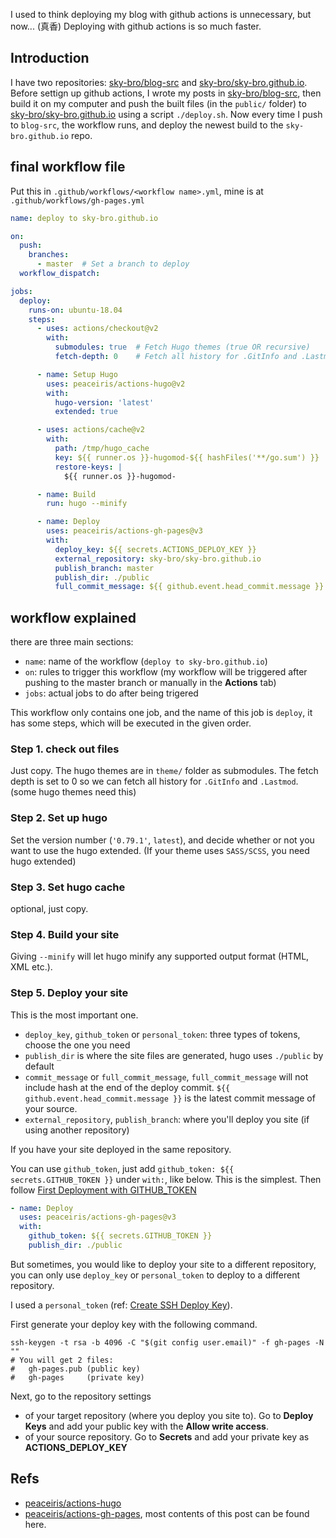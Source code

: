 I used to think deploying my blog with github actions is unnecessary, but now... (真香)
Deploying with github actions is so much faster.

<!--more-->

## Introduction

I have two repositories: [sky-bro/blog-src](https://github.com/sky-bro/blog-src) and [sky-bro/sky-bro.github.io](https://github.com/sky-bro/sky-bro.github.io).
Before settign up github actions, I wrote my posts in [sky-bro/blog-src](https://github.com/sky-bro/blog-src),  then build it on my computer and push the built files (in the `public/` folder) to [sky-bro/sky-bro.github.io](https://github.com/sky-bro/sky-bro.github.io) using a script `./deploy.sh`.
Now every time I push to `blog-src`, the workflow runs, and deploy the newest build to the `sky-bro.github.io` repo.

## final workflow file

Put this in `.github/workflows/<workflow name>.yml`, mine is at `.github/workflows/gh-pages.yml`

```yml
name: deploy to sky-bro.github.io

on:
  push:
    branches:
      - master  # Set a branch to deploy
  workflow_dispatch:

jobs:
  deploy:
    runs-on: ubuntu-18.04
    steps:
      - uses: actions/checkout@v2
        with:
          submodules: true  # Fetch Hugo themes (true OR recursive)
          fetch-depth: 0    # Fetch all history for .GitInfo and .Lastmod

      - name: Setup Hugo
        uses: peaceiris/actions-hugo@v2
        with:
          hugo-version: 'latest'
          extended: true

      - uses: actions/cache@v2
        with:
          path: /tmp/hugo_cache
          key: ${{ runner.os }}-hugomod-${{ hashFiles('**/go.sum') }}
          restore-keys: |
            ${{ runner.os }}-hugomod-

      - name: Build
        run: hugo --minify

      - name: Deploy
        uses: peaceiris/actions-gh-pages@v3
        with:
          deploy_key: ${{ secrets.ACTIONS_DEPLOY_KEY }}
          external_repository: sky-bro/sky-bro.github.io
          publish_branch: master
          publish_dir: ./public
          full_commit_message: ${{ github.event.head_commit.message }}
```

## workflow explained

there are three main sections:

* `name`: name of the workflow (`deploy to sky-bro.github.io`)
* `on`: rules to trigger this workflow (my workflow will be triggered after pushing to the master branch or manually in the **Actions** tab)
* `jobs`: actual jobs to do after being trigered

This workflow only contains one job, and the name of this job is `deploy`, it has some steps, which will be executed in the given order.

### Step 1. check out files

Just copy.
The hugo themes are in `theme/` folder as submodules.
The fetch depth is set to 0 so we can fetch all history for `.GitInfo` and `.Lastmod`. (some hugo themes need this)

### Step 2. Set up hugo

Set the version number (`'0.79.1'`, `latest`), and decide whether or not you want to use the hugo extended. (If your theme uses `SASS/SCSS`, you need hugo extended)

### Step 3. Set hugo cache

optional, just copy.

### Step 4. Build your site

Giving `--minify` will let hugo minify any supported output format (HTML, XML etc.).

### Step 5. Deploy your site

This is the most important one.

* `deploy_key`, `github_token` or `personal_token`: three types of tokens, choose the one you need
* `publish_dir` is where the site files are generated, hugo uses `./public` by default
* `commit_message` or `full_commit_message`, `full_commit_message` will not include hash at the end of the deploy commit. `${{ github.event.head_commit.message }}` is the latest commit message of your source.
* `external_repository`, `publish_branch`: where you'll deploy you site (if using another repository)

If you have your site deployed in the same repository.

You can use `github_token`, just add `github_token: ${{ secrets.GITHUB_TOKEN }}` under `with:`, like below. This is the simplest. Then follow [First Deployment with GITHUB_TOKEN](https://github.com/peaceiris/actions-gh-pages#%EF%B8%8F-first-deployment-with-github_token)

```yml
- name: Deploy
  uses: peaceiris/actions-gh-pages@v3
  with:
    github_token: ${{ secrets.GITHUB_TOKEN }}
    publish_dir: ./public
```

But sometimes, you would like to deploy your site to a different repository, you can only use `deploy_key` or `personal_token` to deploy to a different repository.

I used a `personal_token` (ref: [Create SSH Deploy Key](https://github.com/peaceiris/actions-gh-pages#%EF%B8%8F-create-ssh-deploy-key)).

First generate your deploy key with the following command.

```shell
ssh-keygen -t rsa -b 4096 -C "$(git config user.email)" -f gh-pages -N ""
# You will get 2 files:
#   gh-pages.pub (public key)
#   gh-pages     (private key)
```

Next, go to the repository settings

* of your target repository (where you deploy you site to). Go to **Deploy Keys** and add your public key with the **Allow write access**.
* of your source repository. Go to **Secrets** and add your private key as **ACTIONS_DEPLOY_KEY**

## Refs

* [peaceiris/actions-hugo](https://github.com/peaceiris/actions-hugo)
* [peaceiris/actions-gh-pages](https://github.com/peaceiris/actions-gh-pages), most contents of this post can be found here.
